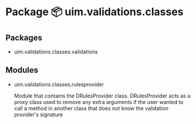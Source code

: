 # Package 📦 uim.validations.classes

## Packages

* uim.validations.classes.validations

## Modules

* uim.validations.classes.rulesprovider

  Module that contains the DRulesProvider class. DRulesProvider acts as a proxy class used to remove any extra arguments if the user wanted to call a method in another class that does not know the validation provider's signature
